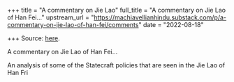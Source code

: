 +++
title = "A commentary on Jie Lao"
full_title = "A commentary on Jie Lao of Han Fei…"
upstream_url = "https://machiavellianhindu.substack.com/p/a-commentary-on-jie-lao-of-han-fei/comments"
date = "2022-08-18"

+++
Source: [here](https://machiavellianhindu.substack.com/p/a-commentary-on-jie-lao-of-han-fei/comments).

A commentary on Jie Lao of Han Fei…

An analysis of some of the Statecraft policies that are seen in the Jie Lao of Han Fri
